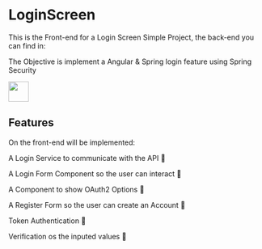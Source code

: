 # LoginScreen
<p>This is the Front-end for a Login Screen Simple Project, the back-end you can find in:</p>
<p>The Objective is implement a Angular & Spring login feature using Spring Security</p>
<img width=40 src="https://cdn.jsdelivr.net/gh/devicons/devicon/icons/angularjs/angularjs-plain.svg" />

## Features

<p>On the front-end will be implemented:</p>
<p>A Login Service to communicate with the API 🔴</p>
<p>A Login Form Component so the user can interact 🔴</p>
<p>A Component to show OAuth2 Options 🔴</p>
<p>A Register Form so the user can create an Account 🔴</p>
<p>Token Authentication 🔴</p>
<p>Verification os the inputed values 🔴</p>
